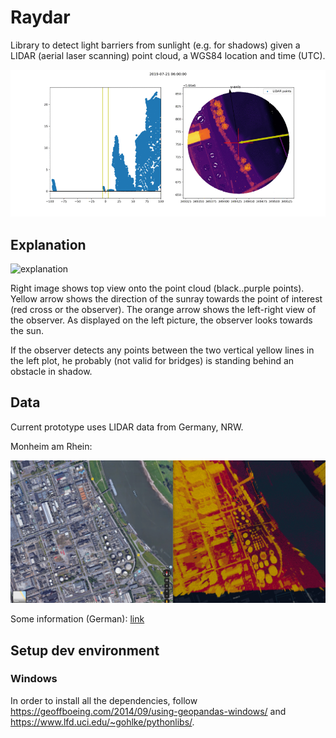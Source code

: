# Raydar

Library to detect light barriers from sunlight (e.g. for shadows) given a LIDAR (aerial laser scanning) point cloud, a WGS84 location and time (UTC).

![raydar](assets/raydar.gif)

## Explanation

![explanation](assets/explanation.png)

Right image shows top view onto the point cloud (black..purple points). Yellow arrow shows the direction of the sunray towards the point of interest (red cross or the observer). The orange arrow shows the left-right view of the observer. As displayed on the left picture, the observer looks towards the sun.

If the observer detects any points between the two vertical yellow lines in the left plot, he probably (not valid for bridges) is standing behind an obstacle in shadow.

## Data

Current prototype uses LIDAR data from Germany, NRW.

Monheim am Rhein:

![header](assets/header.png)

Some information (German): [link](https://www.bezreg-koeln.nrw.de/brk_internet/geobasis/hoehenmodelle/oberflaechenmodell/index.html)

## Setup dev environment

### Windows

In order to install all the dependencies, follow https://geoffboeing.com/2014/09/using-geopandas-windows/
and https://www.lfd.uci.edu/~gohlke/pythonlibs/.